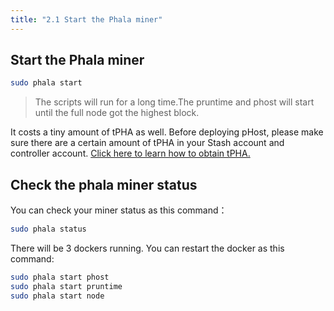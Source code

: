 ```yaml
---
title: "2.1 Start the Phala miner"
---
```


## Start the Phala miner

```bash
sudo phala start
```
> The scripts will run for a long time.The pruntime and phost will start until the full node got the highest block.

It costs a tiny amount of tPHA as well. Before deploying pHost, please make sure there are a certain amount of tPHA in your Stash account and controller account. [Click here to learn how to obtain tPHA.](https://forum.phala.network/t/how-to-obtain-tpha-on-testnet-vendetta/1254)

## Check the phala miner status

You can check your miner status as this command：

```bash
sudo phala status
```

There will be 3 dockers running. You can restart the docker as this command:
```bash
sudo phala start phost
sudo phala start pruntime
sudo phala start node
```
